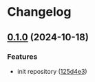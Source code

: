 # Changelog

## [0.1.0](https://github.com/tasshi-playground/demo-publish-node-cli-tool/compare/v0.0.1...v0.1.0) (2024-10-18)


### Features

* init repository ([125d4e3](https://github.com/tasshi-playground/demo-publish-node-cli-tool/commit/125d4e32ceb442004aecbd6e7d9c102687fcc2d2))
